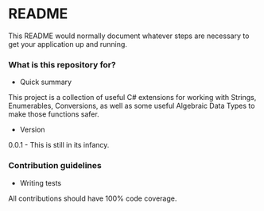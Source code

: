 # README #

This README would normally document whatever steps are necessary to get your application up and running.

### What is this repository for? ###

* Quick summary

This project is a collection of useful C# extensions for working with Strings, Enumerables, Conversions, as well as some useful Algebraic Data Types to make those functions safer.

* Version

0.0.1 - This is still in its infancy.

### Contribution guidelines ###

* Writing tests

All contributions should have 100% code coverage.